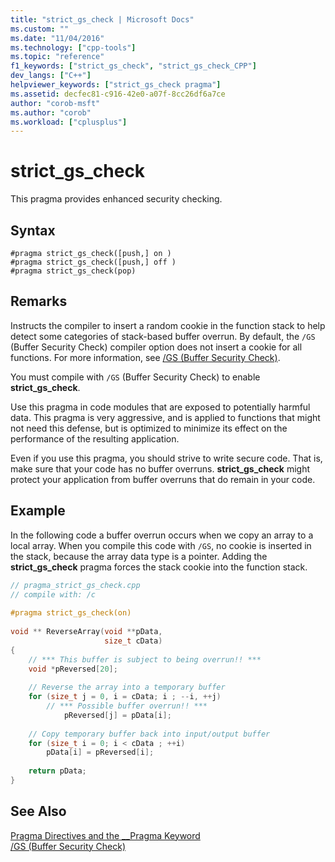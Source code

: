 ```yaml
---
title: "strict_gs_check | Microsoft Docs"
ms.custom: ""
ms.date: "11/04/2016"
ms.technology: ["cpp-tools"]
ms.topic: "reference"
f1_keywords: ["strict_gs_check", "strict_gs_check_CPP"]
dev_langs: ["C++"]
helpviewer_keywords: ["strict_gs_check pragma"]
ms.assetid: decfec81-c916-42e0-a07f-8cc26df6a7ce
author: "corob-msft"
ms.author: "corob"
ms.workload: ["cplusplus"]
---
```

# strict_gs_check
This pragma provides enhanced security checking.  
  
## Syntax  
  
```  
#pragma strict_gs_check([push,] on )   
#pragma strict_gs_check([push,] off )   
#pragma strict_gs_check(pop)  
```  
  
## Remarks  
 
Instructs the compiler to insert a random cookie in the function stack to help detect some categories of stack-based buffer overrun. By default, the `/GS` (Buffer Security Check) compiler option does not insert a cookie for all functions. For more information, see [/GS (Buffer Security Check)](../build/reference/gs-buffer-security-check.md).  
  
You must compile with `/GS` (Buffer Security Check) to enable **strict_gs_check**.  
  
Use this pragma in code modules that are exposed to potentially harmful data. This pragma is very aggressive, and is applied to functions that might not need this defense, but is optimized to minimize its effect on the performance of the resulting application.  
  
Even if you use this pragma, you should strive to write secure code. That is, make sure that your code has no buffer overruns. **strict_gs_check** might protect your application from buffer overruns that do remain in your code.  
  
## Example  
 
In the following code a buffer overrun occurs when we copy an array to a local array. When you compile this code with `/GS`, no cookie is inserted in the stack, because the array data type is a pointer. Adding the **strict_gs_check** pragma forces the stack cookie into the function stack.  
  
```cpp  
// pragma_strict_gs_check.cpp  
// compile with: /c  
  
#pragma strict_gs_check(on)  
  
void ** ReverseArray(void **pData,  
                     size_t cData)  
{  
    // *** This buffer is subject to being overrun!! ***  
    void *pReversed[20];  
  
    // Reverse the array into a temporary buffer  
    for (size_t j = 0, i = cData; i ; --i, ++j)  
        // *** Possible buffer overrun!! ***  
            pReversed[j] = pData[i];   
  
    // Copy temporary buffer back into input/output buffer  
    for (size_t i = 0; i < cData ; ++i)   
        pData[i] = pReversed[i];  
  
    return pData;  
}  
```  
  
## See Also  
 
[Pragma Directives and the __Pragma Keyword](../preprocessor/pragma-directives-and-the-pragma-keyword.md)   
[/GS (Buffer Security Check)](../build/reference/gs-buffer-security-check.md)